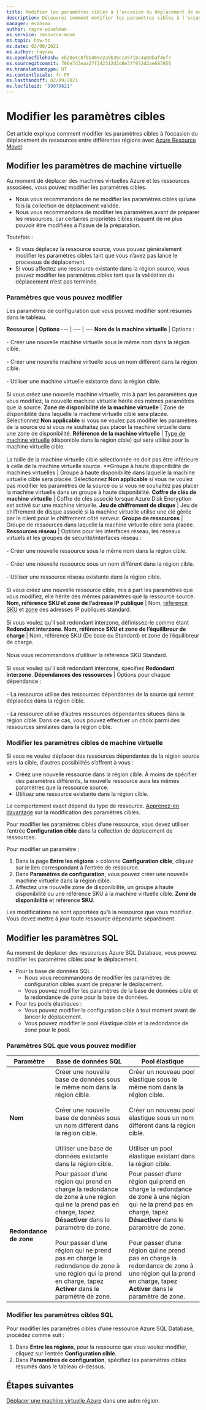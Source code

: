 ```yaml
---
title: Modifier les paramètres cibles à l’occasion du déplacement de machines virtuelles Azure entre différentes régions avec Azure Resource Mover
description: Découvrez comment modifier les paramètres cibles à l’occasion du déplacement de machines virtuelles Azure entre différentes régions avec Azure Resource Mover.
manager: evansma
author: rayne-wiselman
ms.service: resource-move
ms.topic: how-to
ms.date: 02/08/2021
ms.author: raynew
ms.openlocfilehash: eb28e4c8f6b465e2a9b38cc4571bc4a00baf4ef7
ms.sourcegitcommit: 706e7d3eaa27f242312d3d8e3ff072d2ae685956
ms.translationtype: HT
ms.contentlocale: fr-FR
ms.lasthandoff: 02/09/2021
ms.locfileid: "99979621"
---
```

# <a name="modify-target-settings"></a>Modifier les paramètres cibles

Cet article explique comment modifier les paramètres cibles à l’occasion du déplacement de ressources entre différentes régions avec [Azure Resource Mover](overview.md).


## <a name="modify-vm-settings"></a>Modifier les paramètres de machine virtuelle

Au moment de déplacer des machines virtuelles Azure et les ressources associées, vous pouvez modifier les paramètres cibles. 

- Nous vous recommandons de ne modifier les paramètres cibles qu’une fois la collection de déplacement validée.
- Nous vous recommandons de modifier les paramètres avant de préparer les ressources, car certaines propriétés cibles risquent de ne plus pouvoir être modifiées à l’issue de la préparation.

Toutefois :
- Si vous déplacez la ressource source, vous pouvez généralement modifier les paramètres cibles tant que vous n’avez pas lancé le processus de déplacement.
- Si vous affectez une ressource existante dans la région source, vous pouvez modifier les paramètres cibles tant que la validation du déplacement n’est pas terminée.

### <a name="settings-you-can-modify"></a>Paramètres que vous pouvez modifier

Les paramètres de configuration que vous pouvez modifier sont résumés dans le tableau.

**Ressource** | **Options** 
--- | --- | --- 
**Nom de la machine virtuelle** | Options :<br/><br/> - Créer une nouvelle machine virtuelle sous le même nom dans la région cible.<br/><br/> - Créer une nouvelle machine virtuelle sous un nom différent dans la région cible.<br/><br/> - Utiliser une machine virtuelle existante dans la région cible.<br/><br/> Si vous créez une nouvelle machine virtuelle, mis à part les paramètres que vous modifiez, la nouvelle machine virtuelle hérite des mêmes paramètres que la source.
**Zone de disponibilité de la machine virtuelle** | Zone de disponibilité dans laquelle la machine virtuelle cible sera placée. Sélectionnez **Non applicable** si vous ne voulez pas modifier les paramètres de la source ou si vous ne souhaitez pas placer la machine virtuelle dans une zone de disponibilité.
**Référence de la machine virtuelle** | [Type de machine virtuelle](https://azure.microsoft.com/pricing/details/virtual-machines/series/) (disponible dans la région cible) qui sera utilisé pour la machine virtuelle cible.<br/><br/> La taille de la machine virtuelle cible sélectionnée ne doit pas être inférieure à celle de la machine virtuelle source.
**Groupe à haute disponibilité de machines virtuelles | Groupe à haute disponibilité dans laquelle la machine virtuelle cible sera placée. Sélectionnez **Non applicable** si vous ne voulez pas modifier les paramètres de la source ou si vous ne souhaitez pas placer la machine virtuelle dans un groupe à haute disponibilité.
**Coffre de clés de machine virtuelle** | Coffre de clés associé lorsque Azure Disk Encryption est activé sur une machine virtuelle.
**Jeu de chiffrement de disque** | Jeu de chiffrement de disque associé si la machine virtuelle utilise une clé gérée par le client pour le chiffrement côté serveur.
**Groupe de ressources** | Groupe de ressources dans laquelle la machine virtuelle cible sera placée.
**Ressources réseau** | Options pour les interfaces réseau, les réseaux virtuels et les groupes de sécurité/interfaces réseau :<br/><br/> - Créer une nouvelle ressource sous le même nom dans la région cible.<br/><br/> - Créer une nouvelle ressource sous un nom différent dans la région cible.<br/><br/> - Utiliser une ressource réseau existante dans la région cible.<br/><br/> Si vous créez une nouvelle ressource cible, mis à part les paramètres que vous modifiez, elle hérite des mêmes paramètres que la ressource source.
**Nom, référence SKU et zone de l’adresse IP publique** | Nom, [référence SKU](../virtual-network/public-ip-addresses.md#sku) et [zone](../virtual-network/public-ip-addresses.md#standard) des adresses IP publiques standard.<br/><br/> Si vous voulez qu’il soit redondant interzone, définissez-le comme étant **Redondant interzone**.
**Nom, référence SKU et zone de l’équilibreur de charge** | Nom, référence SKU (De base ou Standard) et zone de l’équilibreur de charge.<br/><br/> Nous vous recommandons d’utiliser la référence SKU Standard.<br/><br/> Si vous voulez qu’il soit redondant interzone, spécifiez **Redondant interzone**.
**Dépendances des ressources** | Options pour chaque dépendance :<br/><br/>- La ressource utilise des ressources dépendantes de la source qui seront déplacées dans la région cible.<br/><br/> - La ressource utilise d’autres ressources dépendantes situées dans la région cible. Dans ce cas, vous pouvez effectuer un choix parmi des ressources similaires dans la région cible.

### <a name="edit-vm-target-settings"></a>Modifier les paramètres cibles de machine virtuelle

Si vous ne voulez déplacer des ressources dépendantes de la région source vers la cible, d’autres possibilités s’offrent à vous :

- Créez une nouvelle ressource dans la région cible. À moins de spécifier des paramètres différents, la nouvelle ressource aura les mêmes paramètres que la ressource source.
- Utilisez une ressource existante dans la région cible.

Le comportement exact dépend du type de ressource. [Apprenez-en davantage](modify-target-settings.md) sur la modification des paramètres cibles.

Pour modifier les paramètres cibles d’une ressource, vous devez utiliser l’entrée **Configuration cible** dans la collection de déplacement de ressources. 

Pour modifier un paramètre : 

1. Dans la page **Entre les régions** > colonne **Configuration cible**, cliquez sur le lien correspondant à l’entrée de ressource.
2. Dans **Paramètres de configuration**, vous pouvez créer une nouvelle machine virtuelle dans la région cible.
3. Affectez une nouvelle zone de disponibilité, un groupe à haute disponibilité ou une référence SKU à la machine virtuelle cible. **Zone de disponibilité** et référence **SKU**.

Les modifications ne sont apportées qu’à la ressource que vous modifiez. Vous devez mettre à jour toute ressource dépendante séparément.


## <a name="modify-sql-settings"></a>Modifier les paramètres SQL

Au moment de déplacer des ressources Azure SQL Database, vous pouvez modifier les paramètres cibles pour le déplacement. 

- Pour la base de données SQL :
    - Nous vous recommandons de modifier les paramètres de configuration cibles avant de préparer le déplacement.
    - Vous pouvez modifier les paramètres de la base de données cible et la redondance de zone pour la base de données.
- Pour les pools élastiques :
    -  Vous pouvez modifier la configuration cible à tout moment avant de lancer le déplacement.
    - Vous pouvez modifier le pool élastique cible et la redondance de zone pour le pool. 

### <a name="sql-settings-you-can-modify"></a>Paramètres SQL que vous pouvez modifier

**Paramètre** | **Base de données SQL** | **Pool élastique**
--- | --- | ---
**Nom** | Créer une nouvelle base de données sous le même nom dans la région cible.<br/><br/> Créer une nouvelle base de données sous un nom différent dans la région cible.<br/><br/> Utiliser une base de données existante dans la région cible. | Créer un nouveau pool élastique sous le même nom dans la région cible.<br/><br/> Créer un nouveau pool élastique sous un nom différent dans la région cible.<br/><br/> Utiliser un pool élastique existant dans la région cible.
**Redondance de zone** | Pour passer d’une région qui prend en charge la redondance de zone à une région qui ne la prend pas en charge, tapez **Désactiver** dans le paramètre de zone.<br/><br/> Pour passer d’une région qui ne prend pas en charge la redondance de zone à une région qui la prend en charge, tapez **Activer** dans le paramètre de zone. | Pour passer d’une région qui prend en charge la redondance de zone à une région qui ne la prend pas en charge, tapez **Désactiver** dans le paramètre de zone.<br/><br/> Pour passer d’une région qui ne prend pas en charge la redondance de zone à une région qui la prend en charge, tapez **Activer** dans le paramètre de zone.

### <a name="edit-sql-target-settings"></a>Modifier les paramètres cibles SQL

Pour modifier les paramètres cibles d’une ressource Azure SQL Database, procédez comme suit : 

1. Dans **Entre les régions**, pour la ressource que vous voulez modifier, cliquez sur l’entrée **Configuration cible**.
2. Dans **Paramètres de configuration**, spécifiez les paramètres cibles résumés dans le tableau ci-dessus.

## <a name="next-steps"></a>Étapes suivantes

[Déplacer une machine virtuelle Azure](tutorial-move-region-virtual-machines.md) dans une autre région.